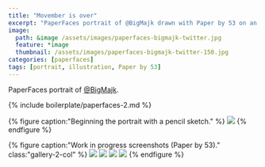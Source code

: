 ```yaml
---
title: "Movember is over"
excerpt: "PaperFaces portrait of @BigMajk drawn with Paper by 53 on an iPad."
image: 
  path: &image /assets/images/paperfaces-bigmajk-twitter.jpg 
  feature: *image
  thumbnail: /assets/images/paperfaces-bigmajk-twitter-150.jpg
categories: [paperfaces]
tags: [portrait, illustration, Paper by 53]
---
```


PaperFaces portrait of <a href="https://twitter.com/BigMajk">@BigMajk</a>.

{% include boilerplate/paperfaces-2.md %}

{% figure caption:"Beginning the portrait with a pencil sketch." %}
[![](/assets/images/paperfaces-bigmajk-process-1-750.jpg)](/assets/images/paperfaces-bigmajk-process-1-lg.jpg)
{% endfigure %}

{% figure caption:"Work in progress screenshots (Paper by 53)." class:"gallery-2-col" %}
[![](/assets/images/paperfaces-bigmajk-process-2-600.jpg)](/assets/images/paperfaces-bigmajk-process-2-lg.jpg)
[![](/assets/images/paperfaces-bigmajk-process-3-600.jpg)](/assets/images/paperfaces-bigmajk-process-3-lg.jpg)
[![](/assets/images/paperfaces-bigmajk-process-4-600.jpg)](/assets/images/paperfaces-bigmajk-process-4-lg.jpg)
[![](/assets/images/paperfaces-bigmajk-process-5-600.jpg)](/assets/images/paperfaces-bigmajk-process-5-lg.jpg)
{% endfigure %}
